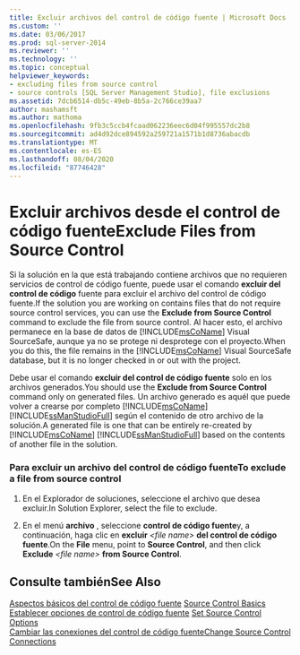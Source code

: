 ```yaml
---
title: Excluir archivos del control de código fuente | Microsoft Docs
ms.custom: ''
ms.date: 03/06/2017
ms.prod: sql-server-2014
ms.reviewer: ''
ms.technology: ''
ms.topic: conceptual
helpviewer_keywords:
- excluding files from source control
- source controls [SQL Server Management Studio], file exclusions
ms.assetid: 7dcb6514-db5c-49eb-8b5a-2c766ce39aa7
author: mashamsft
ms.author: mathoma
ms.openlocfilehash: 9fb3c5ccb4fcaad062236eec6d04f995557dc2b8
ms.sourcegitcommit: ad4d92dce894592a259721a1571b1d8736abacdb
ms.translationtype: MT
ms.contentlocale: es-ES
ms.lasthandoff: 08/04/2020
ms.locfileid: "87746428"
---
```

# <a name="exclude-files-from-source-control"></a><span data-ttu-id="e1bb2-102">Excluir archivos desde el control de código fuente</span><span class="sxs-lookup"><span data-stu-id="e1bb2-102">Exclude Files from Source Control</span></span>
  <span data-ttu-id="e1bb2-103">Si la solución en la que está trabajando contiene archivos que no requieren servicios de control de código fuente, puede usar el comando **excluir del control de código** fuente para excluir el archivo del control de código fuente.</span><span class="sxs-lookup"><span data-stu-id="e1bb2-103">If the solution you are working on contains files that do not require source control services, you can use the **Exclude from Source Control** command to exclude the file from source control.</span></span> <span data-ttu-id="e1bb2-104">Al hacer esto, el archivo permanece en la base de datos de [!INCLUDE[msCoName](../includes/msconame-md.md)] Visual SourceSafe, aunque ya no se protege ni desprotege con el proyecto.</span><span class="sxs-lookup"><span data-stu-id="e1bb2-104">When you do this, the file remains in the [!INCLUDE[msCoName](../includes/msconame-md.md)] Visual SourceSafe database, but it is no longer checked in or out with the project.</span></span>  
  
 <span data-ttu-id="e1bb2-105">Debe usar el comando **excluir del control de código fuente** solo en los archivos generados.</span><span class="sxs-lookup"><span data-stu-id="e1bb2-105">You should use the **Exclude from Source Control** command only on generated files.</span></span> <span data-ttu-id="e1bb2-106">Un archivo generado es aquél que puede volver a crearse por completo [!INCLUDE[msCoName](../includes/msconame-md.md)] [!INCLUDE[ssManStudioFull](../includes/ssmanstudiofull-md.md)] según el contenido de otro archivo de la solución.</span><span class="sxs-lookup"><span data-stu-id="e1bb2-106">A generated file is one that can be entirely re-created by [!INCLUDE[msCoName](../includes/msconame-md.md)] [!INCLUDE[ssManStudioFull](../includes/ssmanstudiofull-md.md)] based on the contents of another file in the solution.</span></span>  
  
### <a name="to-exclude-a-file-from-source-control"></a><span data-ttu-id="e1bb2-107">Para excluir un archivo del control de código fuente</span><span class="sxs-lookup"><span data-stu-id="e1bb2-107">To exclude a file from source control</span></span>  
  
1.  <span data-ttu-id="e1bb2-108">En el Explorador de soluciones, seleccione el archivo que desea excluir.</span><span class="sxs-lookup"><span data-stu-id="e1bb2-108">In Solution Explorer, select the file to exclude.</span></span>  
  
2.  <span data-ttu-id="e1bb2-109">En el menú **archivo** , seleccione **control de código fuente**y, a continuación, haga clic en **excluir** *\<file name>* **del control de código fuente**.</span><span class="sxs-lookup"><span data-stu-id="e1bb2-109">On the **File** menu, point to **Source Control**, and then click **Exclude** *\<file name>* **from Source Control**.</span></span>  
  
## <a name="see-also"></a><span data-ttu-id="e1bb2-110">Consulte también</span><span class="sxs-lookup"><span data-stu-id="e1bb2-110">See Also</span></span>  
 <span data-ttu-id="e1bb2-111">[Aspectos básicos del control de código fuente](../../2014/database-engine/source-control-basics.md) </span><span class="sxs-lookup"><span data-stu-id="e1bb2-111">[Source Control Basics](../../2014/database-engine/source-control-basics.md) </span></span>  
 <span data-ttu-id="e1bb2-112">[Establecer opciones de control de código fuente](../../2014/database-engine/set-source-control-options.md) </span><span class="sxs-lookup"><span data-stu-id="e1bb2-112">[Set Source Control Options](../../2014/database-engine/set-source-control-options.md) </span></span>  
 [<span data-ttu-id="e1bb2-113">Cambiar las conexiones del control de código fuente</span><span class="sxs-lookup"><span data-stu-id="e1bb2-113">Change Source Control Connections</span></span>](../../2014/database-engine/change-source-control-connections.md)  
  
  
